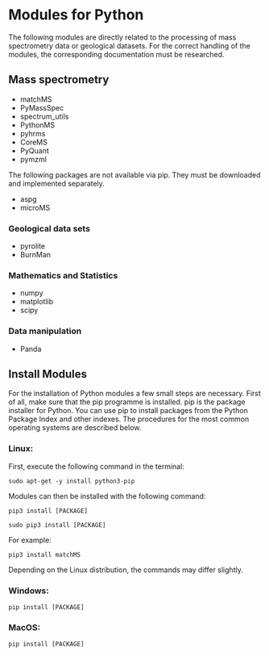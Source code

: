 # Modules for Python

The following modules are directly related to the processing of mass spectrometry data or geological datasets.
For the correct handling of the modules, the corresponding documentation must be researched.

## Mass spectrometry

- matchMS
- PyMassSpec
- spectrum_utils
- PythonMS
- pyhrms
- CoreMS
- PyQuant
- pymzml

The following packages are not available via pip.
They must be downloaded and implemented separately.

- aspg
- microMS

### Geological data sets

- pyrolite
- BurnMan

### Mathematics and Statistics

- numpy
- matplotlib
- scipy

### Data manipulation

- Panda

## Install Modules

For the installation of Python modules a few small steps are necessary. First of all, make sure that the pip programme 
is installed. pip is the package installer for Python. You can use pip to install packages from the Python Package Index 
and other indexes. The procedures for the most common operating systems are described below.

### Linux:

First, execute the following command in the terminal:

<pre><code>sudo apt-get -y install python3-pip</code></pre>

Modules can then be installed with the following command:

<pre><code>pip3 install [PACKAGE] 

sudo pip3 install [PACKAGE]</code></pre>

For example:
<pre><code>pip3 install matchMS</code></pre>

Depending on the Linux distribution, the commands may differ slightly.

### Windows:

<pre><code>pip install [PACKAGE]</code></pre>

### MacOS:

<pre><code>pip install [PACKAGE]</code></pre>
